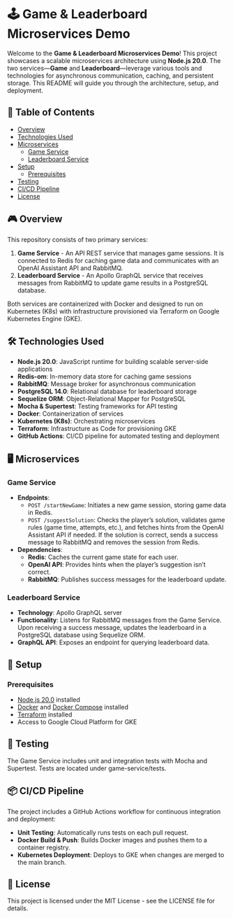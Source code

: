 # 🕹️ Game & Leaderboard Microservices Demo

Welcome to the **Game & Leaderboard Microservices Demo**! This project showcases a scalable microservices architecture using **Node.js 20.0**. The two services—**Game** and **Leaderboard**—leverage various tools and technologies for asynchronous communication, caching, and persistent storage. This README will guide you through the architecture, setup, and deployment.

## 📖 Table of Contents

- [Overview](#overview)
- [Technologies Used](#technologies-used)
- [Microservices](#microservices)
  - [Game Service](#game-service)
  - [Leaderboard Service](#leaderboard-service)
- [Setup](#setup)
  - [Prerequisites](#prerequisites)
- [Testing](#testing)
- [CI/CD Pipeline](#cicd-pipeline)
- [License](#license)

## 🎮 Overview

This repository consists of two primary services:

1. **Game Service** - An API REST service that manages game sessions. It is connected to Redis for caching game data and communicates with an OpenAI Assistant API and RabbitMQ.
2. **Leaderboard Service** - An Apollo GraphQL service that receives messages from RabbitMQ to update game results in a PostgreSQL database.

Both services are containerized with Docker and designed to run on Kubernetes (K8s) with infrastructure provisioned via Terraform on Google Kubernetes Engine (GKE).

## 🛠 Technologies Used

- **Node.js 20.0**: JavaScript runtime for building scalable server-side applications
- **Redis-om**: In-memory data store for caching game sessions
- **RabbitMQ**: Message broker for asynchronous communication
- **PostgreSQL 14.0**: Relational database for leaderboard storage
- **Sequelize ORM**: Object-Relational Mapper for PostgreSQL
- **Mocha & Supertest**: Testing frameworks for API testing
- **Docker**: Containerization of services
- **Kubernetes (K8s)**: Orchestrating microservices
- **Terraform**: Infrastructure as Code for provisioning GKE
- **GitHub Actions**: CI/CD pipeline for automated testing and deployment

## 🖥 Microservices

### Game Service

- **Endpoints**:
  - `POST /startNewGame`: Initiates a new game session, storing game data in Redis.
  - `POST /suggestSolution`: Checks the player’s solution, validates game rules (game time, attempts, etc.), and fetches hints from the OpenAI Assistant API if needed. If the solution is correct, sends a success message to RabbitMQ and removes the session from Redis.
- **Dependencies**:
  - **Redis**: Caches the current game state for each user.
  - **OpenAI API**: Provides hints when the player’s suggestion isn’t correct.
  - **RabbitMQ**: Publishes success messages for the leaderboard update.

### Leaderboard Service

- **Technology**: Apollo GraphQL server
- **Functionality**: Listens for RabbitMQ messages from the Game Service. Upon receiving a success message, updates the leaderboard in a PostgreSQL database using Sequelize ORM.
- **GraphQL API**: Exposes an endpoint for querying leaderboard data.

## 🔧 Setup

### Prerequisites

- [Node.js 20.0](https://nodejs.org/) installed
- [Docker](https://www.docker.com/) and [Docker Compose](https://docs.docker.com/compose/) installed
- [Terraform](https://www.terraform.io/) installed
- Access to Google Cloud Platform for GKE

## 🧪 Testing

The Game Service includes unit and integration tests with Mocha and Supertest. Tests are located under game-service/tests.

## 📦 CI/CD Pipeline

The project includes a GitHub Actions workflow for continuous integration and deployment:

- **Unit Testing**: Automatically runs tests on each pull request.
- **Docker Build & Push**: Builds Docker images and pushes them to a container registry.
- **Kubernetes Deployment**: Deploys to GKE when changes are merged to the main branch.

## 📄 License

This project is licensed under the MIT License - see the LICENSE file for details.
